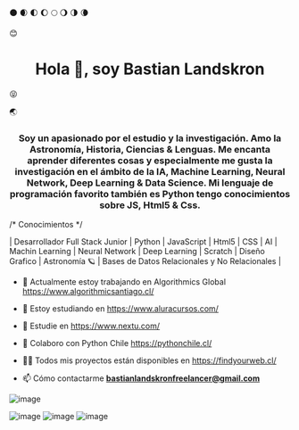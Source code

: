 🌑 🌒 🌓 🌔 🌕 🌖 🌗 🌘

:blush: <h1 align="center">Hola 👋, soy Bastian Landskron</h1> :stuck_out_tongue_closed_eyes: 

🌏

<h3 align="center">Soy un apasionado por el estudio y la investigación. Amo la Astronomía, Historia, Ciencias & Lenguas. Me encanta aprender diferentes cosas y especialmente me gusta la investigación en el ámbito de la IA, Machine Learning, Neural Network, Deep Learning & Data Science. Mi lenguaje de programación favorito también es Python tengo conocimientos sobre JS, Html5 & Css.</h3>

/* Conocimientos */

| Desarrollador Full Stack Junior | Python | JavaScript | Html5 | CSS | AI | Machin Learning | Neural Network | Deep Learning | Scratch | Diseño Grafico | Astronomía 🪐 | Bases de Datos Relacionales y No Relacionales |

- 🔭 Actualmente estoy trabajando en Algorithmics Global https://www.algorithmicsantiago.cl/

- 🌱 Estoy estudiando en https://www.aluracursos.com/

- 🌱 Estudie en https://www.nextu.com/

- 👯 Colaboro con Python Chile https://pythonchile.cl/

- 👨‍💻 Todos mis proyectos están disponibles en https://findyourweb.cl/

- 📫 Cómo contactarme **bastianlandskronfreelancer@gmail.com**

![image](https://user-images.githubusercontent.com/93203724/188299493-0406d9fc-d1b8-4e34-ab18-1797ccaa7303.png)

![image](https://user-images.githubusercontent.com/93203724/188299496-3d2dd235-c9b1-4c94-8e37-4d40ce0bc7d2.png) ![image](https://user-images.githubusercontent.com/93203724/188299504-f38efe6b-6977-4ca0-baf4-9edf5b8cac3d.png) ![image](https://user-images.githubusercontent.com/93203724/188299515-ff2ee591-8194-45a0-a9f7-a6f8018933eb.png)


